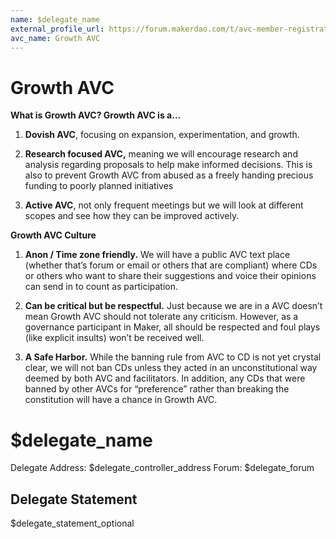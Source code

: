 ```yaml
---
name: $delegate_name
external_profile_url: https://forum.makerdao.com/t/avc-member-registration-submission-growth-avc/20308
avc_name: Growth AVC
---
```


# Growth AVC

**What is Growth AVC? Growth AVC is a…**

1. **Dovish AVC**, focusing on expansion, experimentation, and growth.

2. **Research focused AVC,** meaning we will encourage research and analysis regarding proposals to help make informed decisions. This is also to prevent Growth AVC from abused as a freely handing precious funding to poorly planned initiatives

3. **Active AVC**, not only frequent meetings but we will look at different scopes and see how they can be improved actively.

**Growth AVC Culture**

1. **Anon / Time zone friendly.** We will have a public AVC text place (whether that’s forum or email or others that are compliant) where CDs or others who want to share their suggestions and voice their opinions can send in to count as participation.

2. **Can be critical but be respectful.** Just because we are in a AVC doesn’t mean Growth AVC should not tolerate any criticism. However, as a governance participant in Maker, all should be respected and foul plays (like explicit insults) won’t be received well.

3. **A Safe Harbor.** While the banning rule from AVC to CD is not yet crystal clear, we will not ban CDs unless they acted in an unconstitutional way deemed by both AVC and facilitators. In addition, any CDs that were banned by other AVCs for “preference” rather than breaking the constitution will have a chance in Growth AVC.

# $delegate_name
Delegate Address: $delegate_controller_address
Forum: $delegate_forum

## Delegate Statement

$delegate_statement_optional